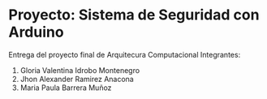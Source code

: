 # Proyecto: Sistema de Seguridad con Arduino
Entrega del proyecto final de Arquitecura Computacional
Integrantes:
1. Gloria Valentina Idrobo Montenegro
2. Jhon Alexander Ramirez Anacona
3. Maria Paula Barrera Muñoz
